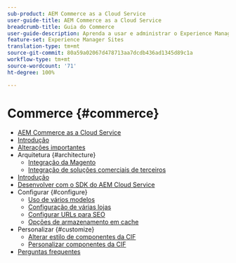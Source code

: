 ```yaml
---
sub-product: AEM Commerce as a Cloud Service
user-guide-title: AEM Commerce as a Cloud Service
breadcrumb-title: Guia do Commerce
user-guide-description: Aprenda a usar e administrar o Experience Manager Commerce as a Cloud Service.
feature-set: Experience Manager Sites
translation-type: tm+mt
source-git-commit: 80a59a02067d478713aa7dcdb436ad1345d89c1a
workflow-type: tm+mt
source-wordcount: '71'
ht-degree: 100%

---
```



# Commerce {#commerce}

+ [AEM Commerce as a Cloud Service](/help/commerce-cloud/home.md)
+ [Introdução](overview.md)
+ [Alterações importantes](changes.md)
+ Arquitetura {#architecture}
   + [Integração da Magento](architecture/magento.md)
   + [Integração de soluções comerciais de terceiros](architecture/third-party.md)
+ [Introdução](getting-started.md)
+ [Desenvolver com o SDK do AEM Cloud Service](develop.md)
+ Configurar {#configure}
   + [Uso de vários modelos](configuring/multi-template-usage.md)
   + [Configuração de várias lojas](configuring/multi-store-setup.md)
   + [Configurar URLs para SEO](configuring/advanced-url-configuration.md)
   + [Opções de armazenamento em cache](configuring/caching.md)
+ Personalizar {#customize}
   + [Alterar estilo de componentes da CIF](customizing/style-cif-component.md)
   + [Personalizar componentes da CIF](customizing/customize-cif-components.md)
+ [Perguntas frequentes](faq.md)
